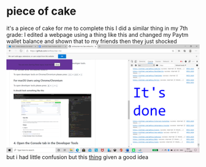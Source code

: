 # piece of cake
it's a piece of cake for me to complete this
I did a similar thing in my 7th grade: I edited a webpage using a thing like this and changed my Paytm wallet balance and shown that to my friends then they just shocked
![](https://github.com/im45145v/amfoss-tasks/blob/main/task-01/Screenshot%20(102).png)
but i had little confusion but this [thing](https://github.com/amfoss/star-me) given a good idea
